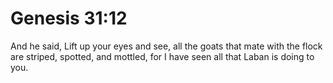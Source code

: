 # Genesis 31:12

And he said, Lift up your eyes and see, all the goats that mate with the flock are striped, spotted, and mottled, for I have seen all that Laban is doing to you.
